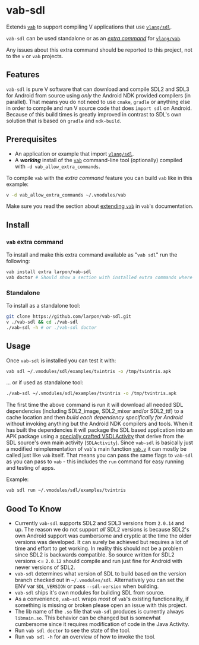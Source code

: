 # vab-sdl

Extends [`vab`](https://github.com/vlang/vab) to support compiling V applications that use [`vlang/sdl`](https://github.com/vlang/sdl).

`vab-sdl` can be used standalone or as an [*extra command*](https://github.com/vlang/vab/blob/master/docs/docs.md#extending-vab)
for [`vlang/vab`](https://github.com/vlang/vab/).

Any issues about this extra command should be reported to this project,
not to the `v` or `vab` projects.

## Features

`vab-sdl` is pure V software that can download and compile SDL2 and SDL3 for Android from source
using *only* the Android NDK provided compilers (in parallel).
That means you do not need to use `cmake`, `gradle` or anything else in order to
compile and run V source code that does `import sdl` on Android. Because of this
build times is greatly improved in contrast to SDL's own solution that is
based on `gradle` and `ndk-build`.

## Prerequisites

* An application or example that import [`vlang/sdl`](https://github.com/vlang/sdl).
* A ***working*** install of the [`vab`](https://github.com/vlang/vab/) command-line tool
(optionally) compiled with `-d vab_allow_extra_commands`.

To compile `vab` with the *extra command* feature you can build `vab` like in this example:
```bash
v -d vab_allow_extra_commands ~/.vmodules/vab
```

Make sure you read the section about [extending `vab`](https://github.com/vlang/vab/blob/master/docs/docs.md#extending-vab) in `vab`'s documentation.

## Install

### `vab` extra command

To install and make this extra command available as "`vab sdl`" run the following:
```bash
vab install extra larpon/vab-sdl
vab doctor # Should show a section with installed extra commands where `vab-sdl` should show.
```

### Standalone
To install as a standalone tool:
 ```bash
 git clone https://github.com/larpon/vab-sdl.git
 v ./vab-sdl && cd ./vab-sdl
 ./vab-sdl -h # or ./vab-sdl doctor
 ```

## Usage

Once `vab-sdl` is installed you can test it with:
```bash
vab sdl ~/.vmodules/sdl/examples/tvintris -o /tmp/tvintris.apk
```

... or if used as standalone tool:
```bash
./vab-sdl ~/.vmodules/sdl/examples/tvintris -o /tmp/tvintris.apk
```

The first time the above command is run it will download all needed SDL dependencies
(including SDL2_image, SDL2_mixer and/or SDL2_ttf) to a cache location
and then *build each dependency specifically for Android* without invoking anything
but the Android NDK compilers and tools. When it has built the dependencies it will
package the SDL based application into an APK package using a [specially crafted VSDLActivity](https://github.com/larpon/vab-sdl/blob/master/platforms/android/src/io/v/android/sdl/VSDLActivity.java)
that derive from the SDL source's own main activity (`SDLActivity`).
Since `vab-sdl` is basically just a modified reimplementation of `vab`'s main
function [`vab.v`](https://github.com/vlang/vab/blob/master/vab.v) it can mostly be called just like `vab` itself.
That means you can pass the same flags to `vab-sdl` as you can pass
to `vab` - this includes the `run` command for easy running and testing of apps.

Example:
```bash
vab sdl run ~/.vmodules/sdl/examples/tvintris
```

## Good To Know

* Currently `vab-sdl` supports SDL2 and SDL3 versions from `2.0.14` and up.
  The reason we do not support *all* SDL2 versions is because SDL2's own Android support
  was cumbersome and cryptic at the time the older versions was developed.
  It can surely be achieved but requires a lot of time and effort to get working.
  In reality this should not be a problem since SDL2 is backwards compatible.
  So source written for SDL2 versions <= `2.0.12` should compile and run just fine for Android
  with newer versions of SDL2.
* `vab-sdl` determines what version of SDL to build based on
  the version branch checked out in `~/.vmodules/sdl`.
  Alternatively you can set the ENV var `SDL_VERSION` or pass `--sdl-version` when building.
* `vab-sdl` ships it's own modules for building SDL from source.
* As a convenience, `vab-sdl` wraps *most* of `vab`'s existing functionality, if
  something is missing or broken please open an issue with this project.
* The lib name of the `.so` file that `vab-sdl` produces is currently always `libmain.so`.
  This behavior can be changed but is somewhat cumbersome since it requires modification
  of code in the Java Activity.
* Run `vab sdl doctor` to see the state of the tool.
* Run `vab sdl -h` for an overview of how to invoke the tool.

